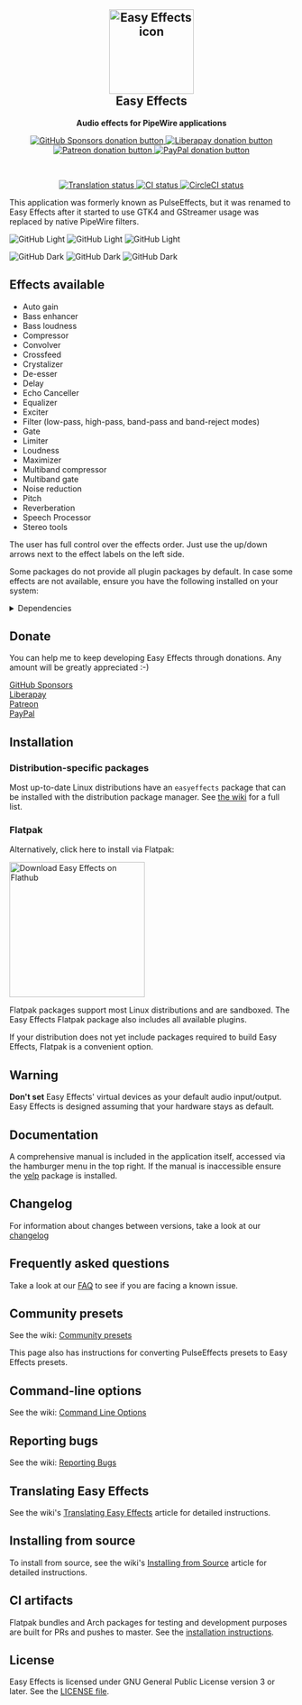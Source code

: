 <h2 align="center">
  <img src="data/com.github.wwmm.easyeffects.svg" alt="Easy Effects icon" width="150" height="150"/>
  <br>
  Easy Effects
</h2>

<p align="center">
  <strong>Audio effects for PipeWire applications</strong>
</p>

<p align="center">
  <a href="https://github.com/sponsors/wwmm">
    <img alt="GitHub Sponsors donation button" src="https://img.shields.io/static/v1?label=Sponsor&message=%E2%9D%A4&logo=GitHub&link=https://github.com/sponsors/wwmm">
  </a>
  <a href="https://liberapay.com/wwmm/donate">
    <img alt="Liberapay donation button" src="https://img.shields.io/badge/liberapay-donate-green">
  </a>
  <a href="https://www.patreon.com/wellingtonwallace?fan_landing=true">
    <img alt="Patreon donation button" src="https://img.shields.io/badge/patreon-donate-green.svg">
  </a>
  <a href="https://www.paypal.com/donate?hosted_button_id=RK723F4EKH2UE">
    <img alt="PayPal donation button" src="https://img.shields.io/badge/paypal-donate-green.svg">
  </a>
</p>

<br>

<p align="center">
  <a href="https://hosted.weblate.org/engage/easyeffects/">
    <img alt="Translation status" src="https://hosted.weblate.org/widgets/easyeffects/-/svg-badge.svg"/>
  </a>
  <a href="https://github.com/wwmm/easyeffects/actions/workflows/CI.yaml">
    <img alt="CI status" src="https://github.com/wwmm/easyeffects/actions/workflows/CI.yaml/badge.svg"/>
  </a>
  <a href="https://circleci.com/gh/wwmm/easyeffects">
    <img alt="CircleCI status" src="https://circleci.com/gh/wwmm/easyeffects.svg?style=shield"/>
  </a>
</p>

This application was formerly known as PulseEffects, but it was renamed to Easy Effects after it started to use GTK4 and
GStreamer usage was replaced by native PipeWire filters.

![GitHub Light](images/easyeffects-light-screenshot-1.png#gh-light-mode-only)
![GitHub Light](images/easyeffects-light-screenshot-2.png#gh-light-mode-only)
![GitHub Light](images/easyeffects-light-screenshot-3.png#gh-light-mode-only)

![GitHub Dark](images/easyeffects-dark-screenshot-1.png#gh-dark-mode-only)
![GitHub Dark](images/easyeffects-dark-screenshot-2.png#gh-dark-mode-only)
![GitHub Dark](images/easyeffects-dark-screenshot-3.png#gh-dark-mode-only)

## Effects available

- Auto gain
- Bass enhancer
- Bass loudness
- Compressor
- Convolver
- Crossfeed
- Crystalizer
- De-esser
- Delay
- Echo Canceller
- Equalizer
- Exciter
- Filter (low-pass, high-pass, band-pass and band-reject modes)
- Gate
- Limiter
- Loudness
- Maximizer
- Multiband compressor
- Multiband gate
- Noise reduction
- Pitch
- Reverberation
- Speech Processor
- Stereo tools

The user has full control over the effects order. Just use the up/down arrows
next to the effect labels on the left side.

Some packages do not provide all plugin packages by default. In case some effects are not available, ensure you have the following installed on your system:

<details>
<summary>Dependencies</summary>

Plugins needed for effects:

- [Linux Studio plugins](http://lsp-plug.in/?page=home). Version 1.1.24 or higher.
- [Calf Studio plugins](https://calf-studio-gear.org/). Version 0.90.1 or higher.
- [libebur128](https://github.com/jiixyj/libebur128). For Auto Gain.
- [ZamAudio plugins](http://www.zamaudio.com/). For Maximizer.
- [zita-convolver](https://kokkinizita.linuxaudio.org/linuxaudio/). For Convolver.
- [rubberband](https://www.breakfastquay.com/rubberband/). For Pitch Shift.
- [RNNoise](https://github.com/xiph/rnnoise). For Noise Reduction.

Other dependencies include:
- [libsamplerate](http://www.mega-nerd.com/SRC/index.html)
- [libsndfile](http://www.mega-nerd.com/libsndfile/)
- [libbs2b](https://sourceforge.net/projects/bs2b/files/libbs2b/)
- [fftw](https://fftw.org/)
- [speexdsp](https://www.speex.org/)
- [nlohmann json](https://github.com/nlohmann/json)
- [tbb](https://www.threadingbuildingblocks.org)

</details>

## Donate

You can help me to keep developing Easy Effects through donations. Any amount will be greatly appreciated :-)

[GitHub Sponsors](https://github.com/sponsors/wwmm)  
[Liberapay](https://liberapay.com/wwmm)  
[Patreon](https://www.patreon.com/wellingtonwallace?fan_landing=true)  
[PayPal](https://www.paypal.com/donate?hosted_button_id=RK723F4EKH2UE)  

## Installation

### Distribution-specific packages

Most up-to-date Linux distributions have an `easyeffects` package that can be installed with the distribution package manager. See [the wiki](https://github.com/wwmm/easyeffects/wiki/Package-Repositories) for a full list.

### Flatpak

Alternatively, click here to install via Flatpak:

<a href='https://flathub.org/apps/details/com.github.wwmm.easyeffects'><img width='240' alt='Download Easy Effects on Flathub' src='https://flathub.org/assets/badges/flathub-badge-en.png'/></a>

Flatpak packages support most Linux distributions and are sandboxed. The Easy Effects Flatpak package also includes all available plugins.

If your distribution does not yet include packages required to build Easy Effects, Flatpak is a convenient option.

## Warning

**Don't set** Easy Effects' virtual devices as your default audio input/output.
Easy Effects is designed assuming that your hardware stays as default.

## Documentation

A comprehensive manual is included in the application itself, accessed via the hamburger menu in the top right. If the manual is inaccessible ensure the [yelp](https://gitlab.gnome.org/GNOME/yelp) package is installed.

## Changelog

For information about changes between versions, take a look at our [changelog](https://github.com/wwmm/easyeffects/blob/master/CHANGELOG.md)

## Frequently asked questions

Take a look at our [FAQ](https://github.com/wwmm/easyeffects/wiki/FAQ) to see
if you are facing a known issue.

## Community presets

See the wiki: [Community presets](https://github.com/wwmm/easyeffects/wiki/Community-presets)

This page also has instructions for converting PulseEffects presets to Easy Effects presets.

## Command-line options

See the wiki: [Command Line Options](https://github.com/wwmm/easyeffects/wiki/Command-Line-Options)

## Reporting bugs

See the wiki: [Reporting Bugs](https://github.com/wwmm/easyeffects/wiki/Reporting-bugs)

## Translating Easy Effects

See the wiki's [Translating Easy Effects](https://github.com/wwmm/easyeffects/wiki/Translating-EasyEffects) article for detailed instructions.

## Installing from source

To install from source, see the wiki's [Installing from Source](https://github.com/wwmm/easyeffects/wiki/Installation-from-Source) article for detailed instructions.

## CI artifacts

Flatpak bundles and Arch packages for testing and development purposes are built for PRs and pushes to master.
See the [installation instructions](https://github.com/wwmm/easyeffects/wiki/Package-Repositories#ci-artifacts).

## License

Easy Effects is licensed under GNU General Public License version 3 or later. See the [LICENSE file](https://github.com/wwmm/easyeffects/blob/master/LICENSE).
